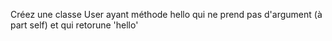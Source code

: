 Créez une classe User ayant méthode hello qui ne prend pas d'argument (à part self) et qui retorune 'hello'